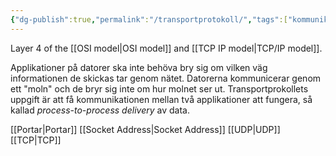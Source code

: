 ```yaml
---
{"dg-publish":true,"permalink":"/transportprotokoll/","tags":["kommunikationssystem"]}
---
```


Layer 4 of the [[OSI model\|OSI model]] and [[TCP IP model\|TCP/IP model]]. 

Applikationer på datorer ska inte behöva bry sig om vilken väg informationen de skickas tar genom nätet. Datorerna kommunicerar genom ett "moln" och de bryr sig inte om hur molnet ser ut. Transportprokollets uppgift är att få kommunikationen mellan två applikationer att fungera, så kallad *process-to-process delivery* av data.

[[Portar\|Portar]]
[[Socket Address\|Socket Address]]
[[UDP\|UDP]]
[[TCP\|TCP]]